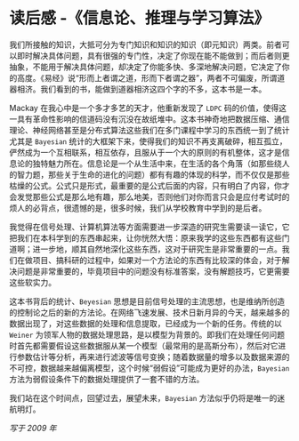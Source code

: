 # 读后感 -《信息论、推理与学习算法》

我们所接触的知识，大抵可分为专门知识和知识的知识（即元知识）两类。前者可以即时解决具体问题，具有很强的专门性，决定了你现在能不能做到；而后者则更抽象，不能用于解决具体问题，却决定了你能多快、多深地解决问题，它决定了你的高度。《易经》说“形而上者谓之道，形而下者谓之器”，两者不可偏废，所谓道器相济。我们看到的书，能做到道器相济这四个字的不多，这本书是一本。

Mackay 在我心中是一个多才多艺的天才，他重新发现了 `LDPC` 码的价值，使得这一具有革命性影响的信道码没有沉没在故纸堆中。这本书神奇地把数据压缩、通信理论、神经网络甚至是分布式算法这些我们在多门课程中学习的东西统一到了统计尤其是 `Bayesian` 统计的大框架下来，使得我们的知识不再支离破碎，相互孤立，俨然成为一个互相联系，相互依存，且服从于一个大的原则的有机整体，这才是信息论的独特魅力所在。信息论是一个从生活中来，在生活的各个角落（如那些绕人的智力题，那些关于生命的进化的问题）都有有趣的体现的科学，而不仅仅是那些枯燥的公式。公式只是形式，最重要的是公式后面的内容，只有明白了内容，你才会发觉那些公式是那么地有趣，那么地美，否则他们对你而言只会是应付考试时的烦人的必背点，很遗憾的是，很多时候，我们从学校教育中学到的是后者。

我觉得在信号处理、计算机算法等方面需要进一步深造的研究生需要读一读它，它把我们在本科学到的东西串起来，让你恍然大悟：原来我学的这些东西都有这些门道啊；进一步地，顺其自然地深化这些东西，这对于研究生是非常重要的一点。我们在做项目、搞科研的过程中，如果对一个方法论的东西有比较深的体会，对于解决问题是非常重要的，毕竟项目中的问题没有标准答案，没有解题技巧，它更需要这些软实力。

这本书背后的统计、`Beyesian` 思想是目前信号处理的主流思想，也是维纳所创造的控制论之后的新的方法论。在网络飞速发展、技术日新月异的今天，越来越多的数据出现了，对这些数据的处理和信息提取，已经成为一个新的任务。传统的以 `Weiner` 为领军人物的数据处理思路，是以模型为背景的。即我们在处理任何问题时首先都需要假设这些数据服从某一个模型（最常用的是高斯分布），然后对它进行参数估计等分析，再来进行滤波等信号变换；随着数据量的增多以及数据来源的不可控，数据越来越偏离模型，这个时候“弱假设”可能成为更好的办法，`Bayesian` 方法为弱假设条件下的数据处理提供了一套不错的方法。

我们站在这个时间点，回望过去，展望未来，`Bayesian` 方法似乎仍将是唯一的迷航明灯。

*写于 2009 年*